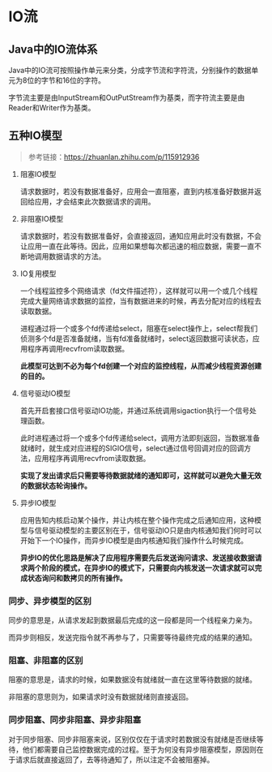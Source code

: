 # IO流

## Java中的IO流体系

Java中的IO流可按照操作单元来分类，分成字节流和字符流，分别操作的数据单元为8位的字节和16位的字符。

字节流主要是由InputStream和OutPutStream作为基类，而字符流主要是由Reader和Writer作为基类。

## 五种IO模型

> 参考链接：https://zhuanlan.zhihu.com/p/115912936

1. 阻塞IO模型

   请求数据时，若没有数据准备好，应用会一直阻塞，直到内核准备好数据并返回给应用，才会结束此次数据请求的调用。

2. 非阻塞IO模型

   请求数据时，若没有数据准备好，会直接返回，通知应用此时没有数据，不会让应用一直在此等待。因此，应用如果想每次都迅速的相应数据，需要一直不断地调用数据请求的方法。

3. IO复用模型

   一个线程监控多个网络请求（fd文件描述符），这样就可以用一个或几个线程完成大量网络请求数据的监控，当有数据进来的时候，再去分配对应的线程去读取数据。

   进程通过将一个或多个fd传递给select，阻塞在select操作上，select帮我们侦测多个fd是否准备就绪，当有fd准备就绪时，select返回数据可读状态，应用程序再调用recvfrom读取数据。

   **此模型可达到不必为每个fd创建一个对应的监控线程，从而减少线程资源创建的目的。**

4. 信号驱动IO模型

   首先开启套接口信号驱动IO功能，并通过系统调用sigaction执行一个信号处理函数。

   此时进程通过将一个或多个fd传递给select，调用方法即刻返回，当数据准备就绪时，就生成对应进程的SIGIO信号，select通过信号回调对应的回调方法，应用程序再调用recvfrom读取数据。

   **实现了发出请求后只需要等待数据就绪的通知即可，这样就可以避免大量无效的数据状态轮询操作。**

5. 异步IO模型

   应用告知内核启动某个操作，并让内核在整个操作完成之后通知应用，这种模型与信号驱动模型的主要区别在于，信号驱动IO只是由内核通知我们何时可以开始下一个IO操作，而异步IO模型是由内核通知我们操作什么时候完成。

   **异步IO的优化思路是解决了应用程序需要先后发送询问请求、发送接收数据请求两个阶段的模式，在异步IO的模式下，只需要向内核发送一次请求就可以完成状态询问和数拷贝的所有操作。**

### 同步、异步模型的区别

同步的意思是，从请求发起到数据最后完成的这一段都是同一个线程亲力亲为。

而异步则相反，发送完指令就不再参与了，只需要等待最终完成的结果的通知。

### 阻塞、非阻塞的区别

阻塞的意思是，请求的时候，如果数据没有就绪就一直在这里等待数据的就绪。

非阻塞的意思则为，如果请求时没有数据就绪则直接返回。

### 同步阻塞、同步非阻塞、异步非阻塞

对于同步阻塞、同步非阻塞来说，区别仅仅在于请求时若数据没有就绪是否继续等待，他们都需要自己监控数据完成的过程。至于为何没有异步阻塞模型，原因则在于请求后就直接返回了，去等待通知了，所以注定不会被阻塞掉。

